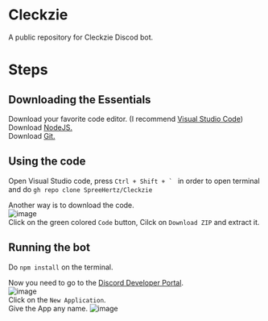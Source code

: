 # Cleckzie

A public repository for Cleckzie Discod bot.

# Steps

## Downloading the Essentials
Download your favorite code editor. (I recommend <a href="https://code.visualstudio.com/download">Visual Studio Code</a>) <br>
Download <a href="https://nodejs.org/en/">NodeJS.</a> <br>
Download <a href="https://git-scm.com/"> Git. </a> <br>

## Using the code
Open Visual Studio code, press ```Ctrl + Shift + ` ``` in order to open terminal and do ```gh repo clone SpreeHertz/Cleckzie``` <br>

Another way is to download the code. <br>
![image](https://user-images.githubusercontent.com/48062454/114822014-11648400-9ddf-11eb-9268-f895cffae1d4.png) <br>
Click on the green colored ```Code``` button, Cilck on ```Download ZIP``` and extract it.

## Running the bot
Do ```npm install``` on the terminal.

Now you need to go to the <a href="https://discord.com/developers/applications/">Discord Developer Portal</a>. <br>
![image](https://user-images.githubusercontent.com/48062454/114822711-1bd34d80-9de0-11eb-84be-d1f8b03c6852.png) <br>
Click on the ```New Application```. <br>
Give the App any name. ![image](https://user-images.githubusercontent.com/48062454/114822828-44f3de00-9de0-11eb-9c87-fd00c961e8de.png) <br>
